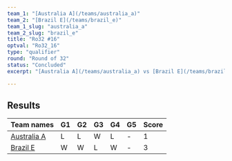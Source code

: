 ```yaml
---
team_1: "[Australia A](/teams/australia_a)"
team_2: "[Brazil E](/teams/brazil_e)"
team_1_slug: "australia_a"
team_2_slug: "brazil_e"
title: "Ro32 #16"
optval: "Ro32_16"
type: "qualifier"
round: "Round of 32"
status: "Concluded"
excerpt: "[Australia A](/teams/australia_a) vs [Brazil E](/teams/brazil_e)"

---
```

## Results

| Team names | G1 | G2 | G3 | G4 | G5 | Score |
| -- | -- | -- | -- | -- | -- | -- |
| [Australia A](/teams/australia_a) | L | L | W | L | - | 1 |
| [Brazil E](/teams/brazil_e) | W | W | L | W | - | 3 |
